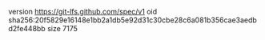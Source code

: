 version https://git-lfs.github.com/spec/v1
oid sha256:20f5829e16148e1bb2a1db5e92d31c30cbe28c6a081b356cae3aedbd2fe448bb
size 7175
